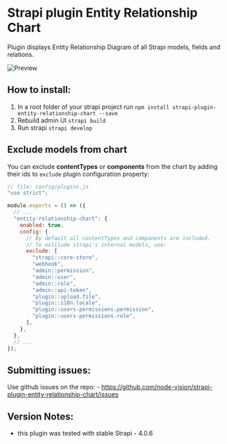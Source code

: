 # Strapi plugin Entity Relationship Chart

Plugin displays Entity Relationship Diagram of all Strapi models, fields and relations.

![Preview](https://raw.githubusercontent.com/node-vision/strapi-plugin-entity-relationship-chart/master/preview.png)

## How to install:

1. In a root folder of your strapi project run `npm install strapi-plugin-entity-relationship-chart --save`
2. Rebuild admin UI `strapi build`
3. Run strapi `strapi develop`

## Exclude models from chart

You can exclude **contentTypes** or **components** from the chart by adding their ids to `exclude` plugin configuration property:

```js
// file: config/plugins.js
"use strict";

module.exports = () => ({
  // ...
  "entity-relationship-chart": {
    enabled: true,
    config: {
      // By default all contentTypes and components are included.
      // To exlclude strapi's internal models, use:
      exclude: [
        "strapi::core-store",
        "webhook",
        "admin::permission",
        "admin::user",
        "admin::role",
        "admin::api-token",
        "plugin::upload.file",
        "plugin::i18n.locale",
        "plugin::users-permissions.permission",
        "plugin::users-permissions.role",
      ],
    },
  },
  // ...
});
```

## Submitting issues:
Use github issues on the repo: - https://github.com/node-vision/strapi-plugin-entity-relationship-chart/issues

## Version Notes:

- this plugin was tested with stable Strapi - 4.0.6
